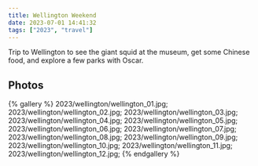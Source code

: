 ```yaml
---
title: Wellington Weekend
date: 2023-07-01 14:41:32
tags: ["2023", "travel"]
---
```


Trip to Wellington to see the giant squid at the museum, get some Chinese food, and explore a few parks with Oscar.

## Photos

{% gallery %}
2023/wellington/wellington_01.jpg;
2023/wellington/wellington_02.jpg;
2023/wellington/wellington_03.jpg;
2023/wellington/wellington_04.jpg;
2023/wellington/wellington_05.jpg;
2023/wellington/wellington_06.jpg;
2023/wellington/wellington_07.jpg;
2023/wellington/wellington_08.jpg;
2023/wellington/wellington_09.jpg;
2023/wellington/wellington_10.jpg;
2023/wellington/wellington_11.jpg;
2023/wellington/wellington_12.jpg;
{% endgallery %}

